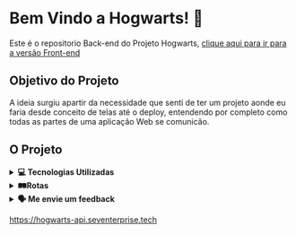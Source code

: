 
# Bem Vindo a Hogwarts! 🧙

Este é o repositorio Back-end do Projeto Hogwarts, [clique aqui para ir para a versão Front-end](https://github.com/Caiosev/frontend-hogwarts)


## Objetivo do Projeto
A ideia surgiu apartir da necessidade que senti de ter um projeto aonde eu faria desde conceito de telas até o deploy, entendendo por completo como todas as partes de uma aplicação Web se comunicão.

## O Projeto

<details>
  <summary><strong>💻 Tecnologias Utilizadas</strong></summary><br />


**Front-end:** Axios, GSAP, React, React-Modal, Redux, Redux Saga, SaSS

**Back-end:** Node, Express, BCrypt, JWT, Multer, Sequelize, Maria DB, Google Cloud, Docker


</details>


<details>
  <summary><strong>🛤️️Rotas</strong></summary><br />


* `/prof` GET, POST, DELETE, PUT, GET com param do id professor (POST, PUT e DELETE requerem login como professor) Utilizada para CRUD do prof

* `/tokens` POST Utilizada para gerar Tokens

* `/alunos` GET, POST, DELETE, PUT, GET com param do id do aluno (Para qualquer requisição é necessario login como aluno ou professoressor) Utilizada para CRUD do aluno

* `/casas` GET, POST, DELETE, PUT, GET com param do id da casa (POST, PUT e DELETE requerem login como professor) Utilizada para CRUD de Casas

* `/provas` GET, POST, DELETE, PUT, GET com param do id da prova (para POST é necessario login como aluno, PUT e DELETE requerem login como professor) Utilizada para CRUD de provas

* `/materias` GET, POST, DELETE, PUT, GET com param do id da materia (para POST, PUT e DELETE requerem login como professor) Utilizada para CRUD de Materias

* `/salas` GET, POST, DELETE, PUT, GET com param do id da materia (para POST, PUT e DELETE requerem login como professor) Utilizada para CRUD de salas

* `/fotosAlunos` POST (POST requer login como professor) Utilizada para cadastrar foto do aluno

* `/fotosProf` POST (POST requer login como professor) Utilizada para cadastrar foto do Professor

</details>

<details>
  <summary><strong>🗣 Me envie um feedback</strong></summary><br />
  
    Gostou de projeto? Alguma sugestão? Encontrou algum bug? 
[Me chame no Linkedin para conversarmos](https://www.linkedin.com/in/caio-severino/)


</details>

<https://hogwarts-api.seventerprise.tech>


